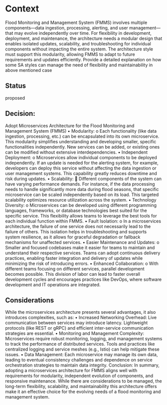 # Context
Flood Monitoring and Management System (FMMS) involves multiple components—data ingestion, processing, alerting, and user management—that may evolve independently over time. For flexibility in development, deployment, and maintenance, the architecture needs a modular design that enables isolated updates, scalability, and troubleshooting for individual components without impacting the entire system. The architecture style must support this modularity, allowing FMMS to adapt to future requirements and updates efficiently. Provide a detailed explanation on how some SA styles can manage the need of flexibility and maintainability in above mentioned case
## Status
proposed

## Decision:
 Adopt Microservices Architecture for the Flood Monitoring and Management System (FMMS)
•    Modularity:
o    Each functionality (like data ingestion, processing, etc.) can be encapsulated into its own microservice. This modularity simplifies understanding and developing smaller, specific functionalities independently. New services can be added, or existing ones can be modified without extensive interdependencies.
•    Independent Deployment:
o    Microservices allow individual components to be deployed independently. If an update is needed for the alerting system, for example, developers can deploy this service without affecting the data ingestion or user management systems. This capability greatly reduces downtime and risk during updates.
•    Scalability:
    Different components of the system can have varying performance demands. For instance, if the data processing needs to handle significantly more data during flood seasons, that specific microservice can be scaled independently based on its load. This targeted scalability optimizes resource utilization across the system.
•    Technology Diversity:
o    Microservices can be developed using different programming languages, frameworks, or database technologies best suited for the specific service. This flexibility allows teams to leverage the best tools for each individual function within FMMS.
•    Fault Isolation:
o    In a microservices architecture, the failure of one service does not necessarily lead to the failure of others. This isolation helps in troubleshooting and supports system resilience, as it allows for graceful degradation or fallback mechanisms for unaffected services.
•    Easier Maintenance and Updates:
o    Smaller and focused codebases make it easier for teams to maintain and understand their respective services. Teams can adopt continuous delivery practices, enabling faster integration and delivery of updates while minimizing the risk of introducing errors.
•    Enhanced Collaboration:
o    With different teams focusing on different services, parallel development becomes possible. This division of labor can lead to faster overall development cycles and encourages practices like DevOps, where software development and IT operations are integrated.

## Considerations
While the microservices architecture presents several advantages, it also introduces complexities, such as:
•    Increased Networking Overhead: Live communication between services may introduce latency. Lightweight protocols (like REST or gRPC) and efficient inter-service communication strategies are essential.
•    Monitoring and Management Complexity: Microservices require robust monitoring, logging, and management systems to track the performance of distributed services. Tools and practices like centralized logging and service meshes (e.g., Istio) can help mitigate these issues.
•    Data Management: Each microservice may manage its own data, leading to eventual consistency challenges and dependence on service orchestration strategies to maintain data integrity.
Conclusion:
In summary, adopting a microservices architecture for FMMS aligns well with requirements for modularity, independent evolution of components, and responsive maintenance. While there are considerations to be managed, the long-term flexibility, scalability, and maintainability this architecture offers make it an effective choice for the evolving needs of a flood monitoring and management system.

